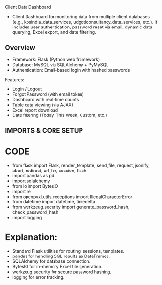 
Client Data Dashboard

* Client Dashboard for monitoring data from multiple client databases (e.g., kpsindia_data_services, udgoticonsultancy_data_services, etc.). It includes user authentication, password reset via email, dynamic data querying, Excel export, and date filtering.


## Overview

* Framework: Flask (Python web framework)
* Database: MySQL via SQLAlchemy + PyMySQL
* Authentication: Email-based login with hashed passwords

Features:
* Login / Logout
* Forgot Password (with email token)
* Dashboard with real-time counts
* Table data viewing (via AJAX)
* Excel report download
* Date filtering (Today, This Week, Custom, etc.)
## IMPORTS & CORE SETUP

#  CODE
* from flask import Flask, render_template, send_file, request, jsonify, abort, redirect, url_for, session, flash
* import pandas as pd
* import sqlalchemy
* from io import BytesIO
* import re
* from openpyxl.utils.exceptions import IllegalCharacterError
* from datetime import datetime, timedelta
* from werkzeug.security import generate_password_hash, check_password_hash
* import logging

# Explanation:
* Standard Flask utilities for routing, sessions, templates.
* pandas for handling SQL results as DataFrames.
* SQLAlchemy for database connection.
* BytesIO for in-memory Excel file generation.
* werkzeug.security for secure password hashing.
* logging for error tracking.
